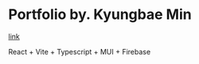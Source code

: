# Portfolio by. Kyungbae Min

[link](https://portfolio-kbmin.web.app/)

React + Vite + Typescript + MUI + Firebase
